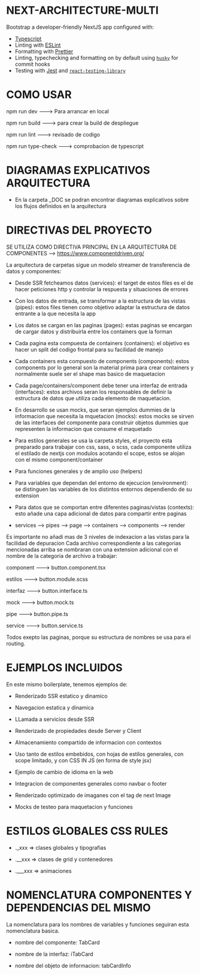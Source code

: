 # NEXT-ARCHITECTURE-MULTI

Bootstrap a developer-friendly NextJS app configured with:

- [Typescript](https://www.typescriptlang.org/)
- Linting with [ESLint](https://eslint.org/)
- Formatting with [Prettier](https://prettier.io/)
- Linting, typechecking and formatting on by default using [`husky`](https://github.com/typicode/husky) for commit hooks
- Testing with [Jest](https://jestjs.io/) and [`react-testing-library`](https://testing-library.com/docs/react-testing-library/intro)

# COMO USAR

npm run dev ---> Para arrancar en local

npm run build ---> para crear la build de despliegue

npm run lint ---> revisado de codigo

npm run type-check ---> comprobacion de typescript

# DIAGRAMAS EXPLICATIVOS ARQUITECTURA

- En la carpeta \_DOC se podran encontrar diagramas explicativos sobre los flujos definidos en la arquitectura

# DIRECTIVAS DEL PROYECTO

SE UTILIZA COMO DIRECTIVA PRINCIPAL EN LA ARQUITECTURA DE COMPONENTES --> https://www.componentdriven.org/

La arquitectura de carpetas sigue un modelo streamer de transferencia de datos y componentes:

- Desde SSR fetcheamos datos (services): el target de estos files es el de hacer peticiones http y controlar la respuesta y situaciones de errores

- Con los datos de entrada, se transformar a la estructura de las vistas (pipes): estos files tienen como objetivo adaptar la estructura de datos entrante a la que necesita la app

- Los datos se cargan en las paginas (pages): estas paginas se encargan de cargar datos y distribuirla entre los containers que la forman

- Cada pagina esta compuesta de containers (containers): el objetivo es hacer un split del codigo frontal para su facilidad de manejo

- Cada containers esta compuesto de components (components): estos components por lo general son la material prima para crear containers y normalmente suele ser el shape mas basico de maquetacion

- Cada page/containers/component debe tener una interfaz de entrada (interfaces): estos archivos seran los responsables de definir la estructura de datos que utiliza cada elemento de maquetacion.

- En desarrollo se usan mocks, que seran ejemplos dummies de la informacion que necesita la mquetacion (mocks): estos mocks se sirven de las interfaces del componente para construir objetos dummies que representen la informacion que consume el maquetado

- Para estilos generales se usa la carpeta styles, el proyecto esta preparado para trabajar con css, sass, o scss, cada componente utiliza el estilado de nextjs con modulos acotando el scope, estos se alojan con el mismo component/container

- Para funciones generales y de amplio uso (helpers)

- Para variables que dependan del entorno de ejecucion (environment): se distinguen las variables
  de los distintos entornos dependiendo de su extension

- Para datos que se comportan entre diferentes paginas/vistas (contexts): esto añade una capa adicional de datos para compartir entre paginas

- services --> pipes --> page --> containers --> components --> render

Es importante no añadi mas de 3 niveles de indexacion a las vistas para la facilidad de depuracion
Cada archivo correspondiente a las categorias mencionadas arriba se nombraran con una extension adicional con el nombre de la categoria de archivo a trabajar:

component ---> button.component.tsx

estilos ---> button.module.scss

interfaz ---> button.interface.ts

mock ---> button.mock.ts

pipe ---> button.pipe.ts

service ---> button.service.ts

Todos exepto las paginas, porque su estructura de nombres se usa para el routing.

# EJEMPLOS INCLUIDOS

En este mismo boilerplate, tenemos ejemplos de:

- Renderizado SSR estatico y dinamico

- Navegacion estatica y dinamica

- LLamada a servicios desde SSR

- Renderizado de propiedades desde Server y Client

- Almacenamiento compartido de informacion con contextos

- Uso tanto de estilos embebidos, con hojas de estilos generales, con scope limitado, y con CSS IN JS (en forma de style jsx)

- Ejemplo de cambio de idioma en la web

- Integracion de componentes generales como navbar o footer

- Renderizado optimizado de imaganes con el tag de next Image

- Mocks de testeo para maquetacion y funciones

# ESTILOS GLOBALES CSS RULES

- .\_xxx => clases globales y tipografias

- .\_\_xxx => clases de grid y contenedores

- .\_\_\_xxx => animaciones

# NOMENCLATURA COMPONENTES Y DEPENDENCIAS DEL MISMO

La nomenclatura para los nombres de variables y funciones seguiran esta nomenclatura basica.

- nombre del componente: TabCard

- nombre de la interfaz: iTabCard

- nombre del objeto de informacion: tabCardInfo
